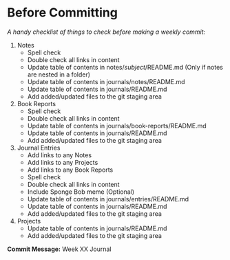 # Before Committing

*A handy checklist of things to check before making a weekly commit:*

1. Notes
	- Spell check
	- Double check all links in content
	- Update table of contents in notes/*subject*/README.md (Only if notes are nested in a folder)
	- Update table of contents in journals/notes/README.md
	- Update table of contents in journals/README.md
	- Add added/updated files to the git staging area
1. Book Reports
	- Spell check
	- Double check all links in content
	- Update table of contents in journals/book-reports/README.md
	- Update table of contents in journals/README.md
	- Add added/updated files to the git staging area
1. Journal Entries
	- Add links to any Notes
	- Add links to any Projects
	- Add links to any Book Reports
	- Spell check
	- Double check all links in content
	- Include Sponge Bob meme (Optional)
	- Update table of contents in journals/entries/README.md
	- Update table of contents in journals/README.md
	- Add added/updated files to the git staging area
1. Projects
	- Update table of contents in journals/README.md
	- Add added/updated files to the git staging area

**Commit Message:** Week XX Journal